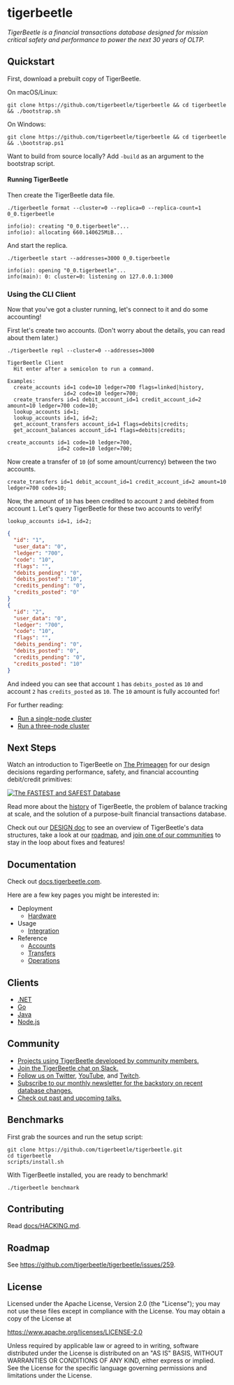 # tigerbeetle

*TigerBeetle is a financial transactions database designed for mission critical safety and performance to power the next 30 years of OLTP.*

## Quickstart

First, download a prebuilt copy of TigerBeetle.

On macOS/Linux:

```console
git clone https://github.com/tigerbeetle/tigerbeetle && cd tigerbeetle && ./bootstrap.sh
```

On Windows:

```console
git clone https://github.com/tigerbeetle/tigerbeetle && cd tigerbeetle && .\bootstrap.ps1
```

Want to build from source locally? Add `-build` as an argument to the bootstrap script.

#### Running TigerBeetle

Then create the TigerBeetle data file.

```console
./tigerbeetle format --cluster=0 --replica=0 --replica-count=1 0_0.tigerbeetle
```
```console
info(io): creating "0_0.tigerbeetle"...
info(io): allocating 660.140625MiB...
```

And start the replica.

```console
./tigerbeetle start --addresses=3000 0_0.tigerbeetle
```
```console
info(io): opening "0_0.tigerbeetle"...
info(main): 0: cluster=0: listening on 127.0.0.1:3000
```

### Using the CLI Client

Now that you've got a cluster running, let's connect to it and do some
accounting!

First let's create two accounts. (Don't worry about the details, you
can read about them later.)

```console
./tigerbeetle repl --cluster=0 --addresses=3000
```
```console
TigerBeetle Client
  Hit enter after a semicolon to run a command.

Examples:
  create_accounts id=1 code=10 ledger=700 flags=linked|history,
                  id=2 code=10 ledger=700;
  create_transfers id=1 debit_account_id=1 credit_account_id=2 amount=10 ledger=700 code=10;
  lookup_accounts id=1;
  lookup_accounts id=1, id=2;
  get_account_transfers account_id=1 flags=debits|credits;
  get_account_balances account_id=1 flags=debits|credits;
```
```console
create_accounts id=1 code=10 ledger=700,
                id=2 code=10 ledger=700;
```

Now create a transfer of `10` (of some amount/currency) between the two accounts.

```console
create_transfers id=1 debit_account_id=1 credit_account_id=2 amount=10 ledger=700 code=10;
```

Now, the amount of `10` has been credited to account `2` and debited
from account `1`. Let's query TigerBeetle for these two accounts to
verify!

```console
lookup_accounts id=1, id=2;
```
```json
{
  "id": "1",
  "user_data": "0",
  "ledger": "700",
  "code": "10",
  "flags": "",
  "debits_pending": "0",
  "debits_posted": "10",
  "credits_pending": "0",
  "credits_posted": "0"
}
{
  "id": "2",
  "user_data": "0",
  "ledger": "700",
  "code": "10",
  "flags": "",
  "debits_pending": "0",
  "debits_posted": "0",
  "credits_pending": "0",
  "credits_posted": "10"
}
```

And indeed you can see that account `1` has `debits_posted` as `10`
and account `2` has `credits_posted` as `10`. The `10` amount is fully
accounted for!

For further reading:

* [Run a single-node cluster](https://docs.tigerbeetle.com/quick-start/single-binary)
* [Run a three-node cluster](https://docs.tigerbeetle.com/quick-start/single-binary-three)

## Next Steps

Watch an introduction to TigerBeetle on [The Primeagen](https://www.youtube.com/watch?v=sC1B3d9C_sI) for our design
decisions regarding performance, safety, and financial accounting debit/credit
primitives:

[![The FASTEST and SAFEST Database
](https://img.youtube.com/vi/sC1B3d9C_sI/0.jpg)](https://www.youtube.com/watch?v=sC1B3d9C_sI)

Read more about the [history](./docs/about/README.md#history) of TigerBeetle, the
problem of balance tracking at scale, and the solution of a
purpose-built financial transactions database.

Check out our [DESIGN doc](./docs/DESIGN.md) to see an overview of
TigerBeetle's data structures, take a look at our
[roadmap](https://github.com/tigerbeetle/tigerbeetle/issues/259), and
[join one of our communities](#Community) to stay in the loop about
fixes and features!

## Documentation

Check out [docs.tigerbeetle.com](https://docs.tigerbeetle.com/).

Here are a few key pages you might be interested in:

- Deployment
  - [Hardware](https://docs.tigerbeetle.com/deploy/hardware)
- Usage
  - [Integration](https://docs.tigerbeetle.com/#designing-for-tigerbeetle)
- Reference
  - [Accounts](https://docs.tigerbeetle.com/reference/accounts)
  - [Transfers](https://docs.tigerbeetle.com/reference/transfers)
  - [Operations](https://docs.tigerbeetle.com/reference/operations)

## Clients

* [.NET](https://docs.tigerbeetle.com/clients/dotnet)
* [Go](https://docs.tigerbeetle.com/clients/go)
* [Java](https://docs.tigerbeetle.com/clients/java)
* [Node.js](https://docs.tigerbeetle.com/clients/node)

## Community

* [Projects using TigerBeetle developed by community members.](./docs/COMMUNITY_PROJECTS.md)
* [Join the TigerBeetle chat on Slack.](https://slack.tigerbeetle.com/invite)
* [Follow us on Twitter](https://twitter.com/TigerBeetleDB), [YouTube](https://www.youtube.com/@tigerbeetledb), and [Twitch](https://www.twitch.tv/tigerbeetle).
* [Subscribe to our monthly newsletter for the backstory on recent database changes.](https://mailchi.mp/8e9fa0f36056/subscribe-to-tigerbeetle)
* [Check out past and upcoming talks.](/docs/TALKS.md)

## Benchmarks

First grab the sources and run the setup script:

```console
git clone https://github.com/tigerbeetle/tigerbeetle.git
cd tigerbeetle
scripts/install.sh
```

With TigerBeetle installed, you are ready to benchmark!

```console
./tigerbeetle benchmark
```

## Contributing

Read [docs/HACKING.md](docs/HACKING.md).

## Roadmap

See https://github.com/tigerbeetle/tigerbeetle/issues/259.

## License
Licensed under the Apache License, Version 2.0 (the "License"); you may not use these files except in compliance with the License. You may obtain a copy of the License at

https://www.apache.org/licenses/LICENSE-2.0

Unless required by applicable law or agreed to in writing, software distributed under the License is distributed on an "AS IS" BASIS, WITHOUT WARRANTIES OR CONDITIONS OF ANY KIND, either express or implied. See the License for the specific language governing permissions and limitations under the License.
